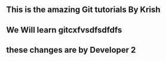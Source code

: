 ## This is the amazing Git tutorials By Krish
## We Will learn gitcxfvsdfsdfdfs
## these changes are by Developer 2
